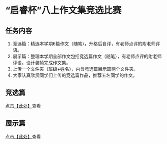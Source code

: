 # “启睿杯”八上作文集竞选比赛

## 任务内容
1. 竞选篇：精选本学期6篇作文（随笔），升格后自评，有老师点评的附老师评语。
2. 展示篇：整理本学期全部作文包括竞选篇作文（随笔），有老师点评的附老师评语。设计装帧完成作文集。
3. 上传一个文件夹（班级+姓名），内含竞选篇展示篇两个文件夹。
4. 大家认真欣赏同学们上传的竞选篇作品，推荐五名同学的作文。

## 竞选篇
点击[【此处】](./竞选篇/README.md)查看

## 展示篇
点击[【此处】](./展示篇/README.md)查看